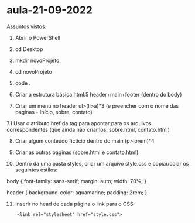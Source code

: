 # aula-21-09-2022

Assuntos vistos:  

1. Abrir o PowerShell
2. cd Desktop
3. mkdir novoProjeto
4. cd novoProjeto
5. code .

6. Criar a estrutura básica 
html:5
header+main+footer (dentro do body)

7. Criar um menu no header
ul>(li>a)*3 (e preencher com o nome das páginas - Início, sobre, contato)

7.1 Usar o atributo href da tag <a> para apontar para os arquivos correspondentes (que ainda não criamos: sobre.html,  contato.html)

8. Criar algum conteúdo fictício dentro do main
(p>lorem)*4

9. Criar as outras páginas (sobre.html e contato.html)

10. Dentro da uma pasta styles, criar um arquivo style.css e copiar/colar os seguintes estilos: 

body {
    font-family: sans-serif;
    margin: auto;
    width: 70%;
}

header {
    background-color: aquamarine;
    padding: 2rem;
}

11. Inserir no head de cada página o link para o CSS: 
```
    <link rel="stylesheet" href="style.css">
```


